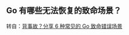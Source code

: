## Go 有哪些无法恢复的致命场景？

转自：[背事故？分享 6 种常见的 Go 致命错误场景](https://github.com/weifansym/workDoc/blob/master/golang/exception/%E8%83%8C%E4%BA%8B%E6%95%85%EF%BC%9F%E5%88%86%E4%BA%AB%206%20%E7%A7%8D%E5%B8%B8%E8%A7%81%E7%9A%84%20Go%20%E8%87%B4%E5%91%BD%E9%94%99%E8%AF%AF%E5%9C%BA%E6%99%AF.md)
